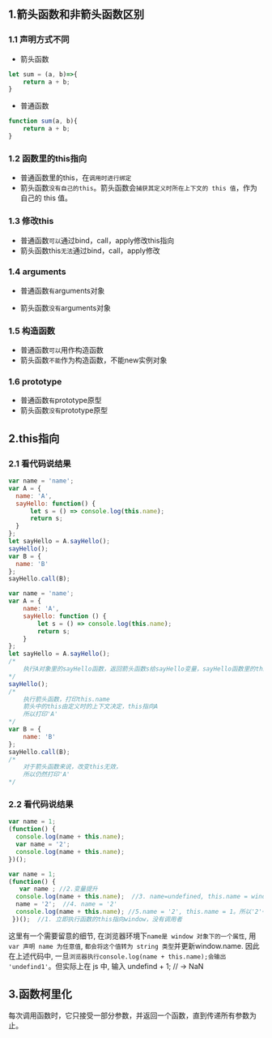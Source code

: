 ## 1.箭头函数和非箭头函数区别

### 1.1 声明方式不同

- 箭头函数

``` javascript
let sum = (a, b)=>{
    return a + b;
}
```

- 普通函数

``` javascript
function sum(a, b){
    return a + b;
}
```



### 1.2 函数里的this指向

- 普通函数里的this，在`调用时进行绑定`
- 箭头函数`没有自己的this`。箭头函数会`捕获其定义时所在上下文的 this 值`，作为自己的 this 值。



### 1.3 修改this

- 普通函数`可以`通过bind，call，apply修改this指向
- 箭头函数this`无法`通过bind，call，apply修改



### 1.4 arguments

- 普通函数`有`arguments对象

- 箭头函数`没有`arguments对象



### 1.5 构造函数

- 普通函数`可以`用作构造函数
- 箭头函数`不能`作为构造函数，不能new实例对象



### 1.6 prototype

- 普通函数`有`prototype原型
- 箭头函数`没有`prototype原型

## 2.this指向

### 2.1 看代码说结果

``` javascript
var name = 'name';
var A = {
  name: 'A',
  sayHello: function() {
      let s = () => console.log(this.name);
      return s;
  }
};
let sayHello = A.sayHello();
sayHello();
var B = {
  name: 'B'
};
sayHello.call(B);
```

``` javascript
var name = 'name';
var A = {
    name: 'A',
    sayHello: function () {
        let s = () => console.log(this.name);
        return s;
    }
};
let sayHello = A.sayHello();
/*
    执行A对象里的sayHello函数，返回箭头函数s给sayHello变量，sayHello函数里的this指向A
*/
sayHello();
/* 
    执行箭头函数，打印this.name
    箭头中的this由定义时的上下文决定，this指向A
    所以打印'A'
*/
var B = {
    name: 'B'
};
sayHello.call(B);
/*
    对于箭头函数来说，改变this无效，
    所以仍然打印'A'
*/
```

### 2.2 看代码说结果

``` javascript
var name = 1;
(function() {
  console.log(name + this.name); 
  var name = '2';
  console.log(name + this.name); 
})(); 

var name = 1;
(function() {
   var name ; //2.变量提升
  console.log(name + this.name);  //3. name=undefined, this.name = window.name = 1 , 所以 1+undefined ，输出NaN
  name = '2';  //4. name = '2'
  console.log(name + this.name); //5.name = '2', this.name = 1。所以'2'+ 1 = 21，字符串拼接
 })(); 	//1. 立即执行函数的this指向window，没有调用者

```

这里有一个需要留意的细节, 在浏览器环境下`name是 window 对象下的一个属性`, 用 `var 声明 name 为任意值`, `都会将这个值转为 string 类型`并更新window.name. 因此在上述代码中, 一旦`浏览器执行console.log(name + this.name);会输出 'undefind1'`。但实际上在 js 中, 输入 undefind + 1; // -> NaN



## 3.函数柯里化

每次调用函数时，它只接受一部分参数，并返回一个函数，直到传递所有参数为止。
